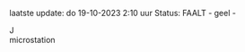 laatste update: 
do 19-10-2023  2:10   uur 
Status: FAALT - geel - 
<div class="service R">J</div><div class="service Y">microstation</div>